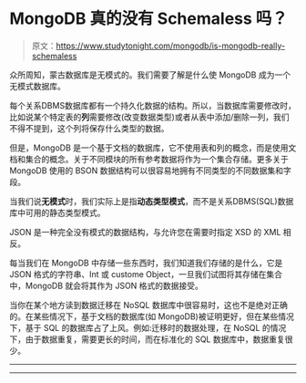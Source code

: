 # MongoDB 真的没有 Schemaless 吗？

> 原文：<https://www.studytonight.com/mongodb/is-mongodb-really-schemaless>

众所周知，蒙古数据库是无模式的。我们需要了解是什么使 MongoDB 成为一个无模式数据库。

每个关系DBMS数据库都有一个持久化数据的结构。所以，当数据库需要修改时，比如说某个特定表的**列**需要修改(改变数据类型)或者从表中添加/删除一列，我们不得不提到，这个列将保存什么类型的数据。

但是，MongoDB 是一个基于文档的数据库，它不使用表和列的概念，而是使用文档和集合的概念。关于不同模块的所有参考数据将作为一个集合存储。更多关于 MongoDB 使用的 BSON 数据结构可以很容易地拥有不同类型的不同数据集和字段。

当我们说**无模式**时，我们实际上是指**动态类型模式**，而不是关系DBMS(SQL)数据库中可用的静态类型模式。

JSON 是一种完全没有模式的数据结构，与允许您在需要时指定 XSD 的 XML 相反。

每当我们在 MongoDB 中存储一些东西时，我们知道我们存储的是什么，它是 JSON 格式的字符串、Int 或 custome Object，一旦我们试图将其存储在集合中，MongoDB 就会将其作为 JSON 格式的数据接受。

当你在某个地方读到数据迁移在 NoSQL 数据库中很容易时，这也不是绝对正确的。在某些情况下，基于文档的数据库(如 MongoDB)被证明更好，但在某些情况下，基于 SQL 的数据库占了上风。例如:迁移时的数据处理，在 NoSQL 的情况下，由于数据重复，需要更长的时间，而在标准化的 SQL 数据库中，数据重复很少。

* * *

* * *